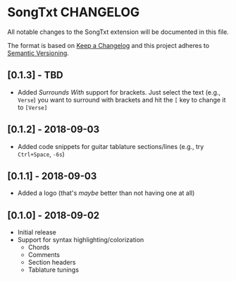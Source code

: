 # SongTxt CHANGELOG

All notable changes to the SongTxt extension will be documented in this file.

The format is based on [Keep a Changelog](http://keepachangelog.com/en/1.0.0/)
and this project adheres to [Semantic Versioning](http://semver.org/spec/v2.0.0.html).

## [0.1.3] - TBD

- Added _Surrounds With_ support for brackets. Just select the text (e.g., `Verse`) you want to surround with brackets and hit the `[` key to change it to `[Verse]`

## [0.1.2] - 2018-09-03

- Added code snippets for guitar tablature sections/lines (e.g., try `Ctrl+Space`, `-6s`)

## [0.1.1] - 2018-09-03

- Added a logo (that's _maybe_ better than not having one at all)

## [0.1.0] - 2018-09-02

- Initial release
- Support for syntax highlighting/colorization
  - Chords
  - Comments
  - Section headers
  - Tablature tunings
